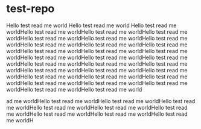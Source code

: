 # test-repo
Hello test read me world
Hello test read me world
Hello test read me worldHello test read me worldHello test read me worldHello test read me worldHello test read me worldHello test read me worldHello test read me worldHello test read me worldHello test read me worldHello test read me worldHello test read me worldHello test read me worldHello test read me worldHello test read me worldHello test read me worldHello test read me worldHello test read me worldHello test read me worldHello test read me worldHello test read me worldHello test read me worldHello test read me worldHello test read me worldHello test read me worldHello test read me worldHello test read me worldHello test read me worldHello test read me worldHello test read me worldHello test read me world




ad me worldHello test read me worldHello test read me worldHello test read me worldHello test read me worldHello test read me worldHello test read me worldHello test read me worldHello test read me worldHello test read me worldH
